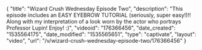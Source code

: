 {
    "title": "Wizard Crush Wednesday Episode Two",
    "description": "This episode includes an EASY EYEBROW TUTORIAL (seriously, super easy!)!! Along with my interpretation of a look worn by the actor who portrays Professor Lupin! Enjoy! :)",
    "videoid": "176366456",
    "date_created": "1535564175",
    "date_modified": "1535565651",
    "type": "captivate",
    "layout": "video",
    "url": "\/v\/wizard-crush-wednesday-episode-two\/176366456"
}